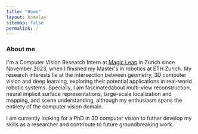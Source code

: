 ```yaml
---
title: "Home"
layout: homelay
sitemap: false
permalink: /
---
```


### About me

I'm a Computer Vision Research Intern at <a href="https://www.magicleap.com">Magic Leap</a> in Zurich since November 2023, when I finished my Master's in robotics at ETH Zurich. My research interests lie at the intersection between geometry, 3D computer vision and deep learning, exploring their potential applications in real-world robotic systems. Specially, I am fascinatedabout multi-view reconstruction, neural implicit surface representations, large-scale localization and mapping, and scene understanding, although my enthusiasm spans the entirety of the computer vision domain.

I am currently looking for a PhD in 3D computer vision to futher develop my skills as a researcher and contribute to future groundbreaking work. 

<!-- <div class="container">
<div class="row">
<center>
<img src="{{ site.url }}{{ site.baseurl }}/images/banner.jpg" width="100%"/><br/>
Examples of Feynman diagrams. <br/>
Feynman R., The theory of positrons. <i>Phys. Rev.</i> (1949)
</center>
</div>
</div>
<br/> -->


